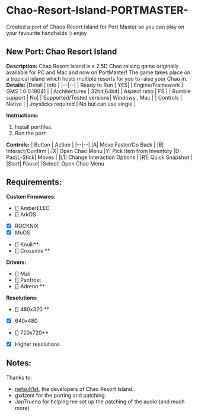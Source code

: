 # Chao-Resort-Island-PORTMASTER-
Created a port of Chaos Resort Island for Port Master so you can play on your favourite handhelds :) enjoy
## New Port: Chao Resort Island
**Description:** 
Chao Resort Island is a 2.5D Chao raising game originally available for PC and Mac and now on PortMaster! The game takes place on a tropical island which hosts multiple resorts for you to raise your Chao in.
**Details:**
|Detail  | info |
|--|--|
| Ready to Run | YES|
| Engine/Framework | GMS 1.0.0.18041 |
| Architectures | 32bit,64bit|
| Aspect ratio | FS |
| Rumble support | No|
| Supported/Tested versions| Windows , Mac | 
| Controls | Native |
| Joysticks required | No but can use single |

**Instructions:**
1. Install portfiles.
2. Run the port!

**Controls:**
| Button | Action |
|--|--| 
|A| Move Faster/Go Back |
|B| Interact/Confirm |
|X| Open Chao Menu
|Y| Pick Item from Inventory
|D-Pad/L-Stick| Moves |
|L1| Change Interaction Options |
|R1| Quick Snapshot |
|Start| Pause| 
|Select| Open Chao Menu


## Requirements:
**Custom Firmwares:**
- [] AmberELEC
- [] ArkOS
- [x] ROCKNIX
- [x] MuOS
- [] Knulli**
- [] Crossmix **

**Drivers:** 
- [] Mali
- [] Panfrost
- [] Adreno **

**Resolutions:** 
- [] 480x320 **
- [x] 640x480
- [] 720x720**
- [x] Higher resolutions 

## Notes:
Thanks to:
* [nefault1st](https://nefault1st.wordpress.com/downloads/chao-resort-island/), the developers of Chao Resort Island.
* gxdzent for the porting and patching.
* JanTrueno for helping me set up the patching of the audio (and much more)
